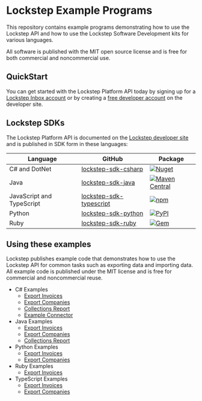 # Lockstep Example Programs

This repository contains example programs demonstrating how to use the Lockstep API and how to use the Lockstep Software Development kits for various languages.

All software is published with the MIT open source license and is free for both commercial and noncommercial use.

## QuickStart

You can get started with the Lockstep Platform API today by signing up for a [Lockstep Inbox account](https://insights.lockstep.io/onboard) or by creating a [free developer account](https://developer.lockstep.io/reference/post_api-v1-provisioning-free-account) on the developer site.

## Lockstep SDKs

The Lockstep Platform API is documented on the [Lockstep developer site](https://developer.lockstep.io/docs) and is published in SDK form in these languages:

| Language | GitHub | Package |
|--|--|--|
| C# and DotNet | [lockstep-sdk-csharp](https://github.com/Lockstep-Network/lockstep-sdk-csharp) | [![Nuget](https://img.shields.io/nuget/v/LockstepSdk)](https://www.nuget.org/packages/LockstepSdk/) |
| Java | [lockstep-sdk-java](https://github.com/Lockstep-Network/lockstep-sdk-java) | [![Maven Central](https://img.shields.io/maven-central/v/io.lockstep/lockstepsdk)](https://search.maven.org/artifact/io.lockstep/lockstepsdk) |
| JavaScript and TypeScript | [lockstep-sdk-typescript](https://github.com/Lockstep-Network/lockstep-sdk-typescript) | [![npm](https://img.shields.io/npm/v/lockstep-sdk)](https://www.npmjs.com/package/lockstep-sdk) |
| Python | [lockstep-sdk-python](https://github.com/Lockstep-Network/lockstep-sdk-python) | [![PyPI](https://img.shields.io/pypi/v/lockstep-sdk)](https://pypi.org/project/lockstep-sdk/) |
| Ruby | [lockstep-sdk-ruby](https://github.com/Lockstep-Network/lockstep-sdk-ruby) | [![Gem](https://img.shields.io/gem/v/lockstep_sdk)](https://rubygems.org/gems/lockstep_sdk) |

## Using these examples

Lockstep publishes example code that demonstrates how to use the Lockstep API for common tasks such as exporting data and importing data.  All example code is published under the MIT license and is free for commercial and noncommercial reuse.

* C# Examples
  * [Export Invoices](https://github.com/Lockstep-Network/lockstep-sdk-examples/blob/main/CsharpExample/CsharpExample)
  * [Export Companies](https://github.com/Lockstep-Network/lockstep-sdk-examples/tree/main/CsharpExample/CompanyReport)
  * [Collections Report](https://github.com/Lockstep-Network/lockstep-sdk-examples/tree/main/CsharpExample/CollectionsReport)
  * [Example Connector](https://github.com/Lockstep-Network/lockstep-sdk-examples/tree/main/CsharpExample/ConnectorExample)
* Java Examples
  * [Export Invoices](https://github.com/Lockstep-Network/lockstep-sdk-examples/blob/main/JavaExample/src/main/java/io/lockstep/App.java)
  * [Export Companies](https://github.com/Lockstep-Network/lockstep-sdk-examples/blob/main/JavaExample/src/main/java/io/lockstep/CollectionsReport.java)
  * [Collections Report](https://github.com/Lockstep-Network/lockstep-sdk-examples/blob/main/JavaExample/src/main/java/io/lockstep/CollectionsReport.java)
* Python Examples
  * [Export Invoices](https://github.com/Lockstep-Network/lockstep-sdk-examples/blob/main/PythonExample/main.py)
  * [Export Companies](https://github.com/Lockstep-Network/lockstep-sdk-examples/blob/main/PythonExample/SampleCompanyReport/SampleCompanyReport.py)
* Ruby Examples
  * [Export Invoices](https://github.com/Lockstep-Network/lockstep-sdk-examples/blob/main/RubyExample/main.rb)
* TypeScript Examples
  * [Export Invoices](https://github.com/Lockstep-Network/lockstep-sdk-examples/blob/main/TypescriptExample/index.ts)
  * [Export Companies](https://github.com/Lockstep-Network/lockstep-sdk-examples/blob/main/TypescriptExample/companyReport.ts)

